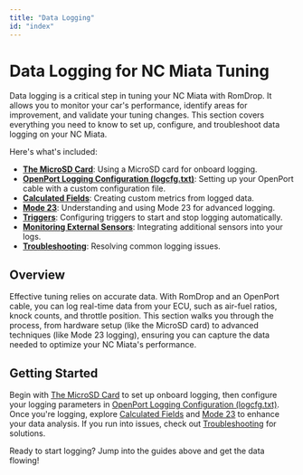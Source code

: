 ```yaml
---
title: "Data Logging"
id: "index"
---
```


# Data Logging for NC Miata Tuning

Data logging is a critical step in tuning your NC Miata with RomDrop. It allows you to monitor your car's performance, identify areas for improvement, and validate your tuning changes. This section covers everything you need to know to set up, configure, and troubleshoot data logging on your NC Miata.

Here's what's included:

- **[The MicroSD Card](/data-logging/microsd-card)**: Using a MicroSD card for onboard logging.
- **[OpenPort Logging Configuration (logcfg.txt)](/data-logging/logcfg-txt)**: Setting up your OpenPort cable with a custom configuration file.
- **[Calculated Fields](/data-logging/calculated-fields)**: Creating custom metrics from logged data.
- **[Mode 23](/data-logging/mode-23)**: Understanding and using Mode 23 for advanced logging.
- **[Triggers](/data-logging/triggers)**: Configuring triggers to start and stop logging automatically.
- **[Monitoring External Sensors](/data-logging/external-sensors)**: Integrating additional sensors into your logs.
- **[Troubleshooting](/data-logging/troubleshooting)**: Resolving common logging issues.

## Overview

Effective tuning relies on accurate data. With RomDrop and an OpenPort cable, you can log real-time data from your ECU, such as air-fuel ratios, knock counts, and throttle position. This section walks you through the process, from hardware setup (like the MicroSD card) to advanced techniques (like Mode 23 logging), ensuring you can capture the data needed to optimize your NC Miata's performance.

## Getting Started

Begin with [The MicroSD Card](/data-logging/microsd-card) to set up onboard logging, then configure your logging parameters in [OpenPort Logging Configuration (logcfg.txt)](/data-logging/logcfg-txt). Once you're logging, explore [Calculated Fields](/data-logging/calculated-fields) and [Mode 23](/data-logging/mode-23) to enhance your data analysis. If you run into issues, check out [Troubleshooting](/data-logging/troubleshooting) for solutions.

Ready to start logging? Jump into the guides above and get the data flowing!